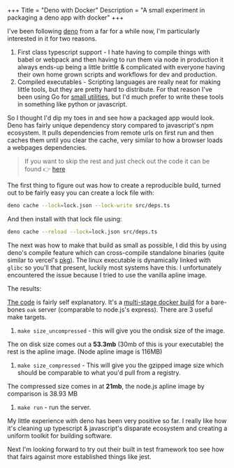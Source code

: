 +++
Title = "Deno with Docker"
Description = "A small experiment in packaging a deno app with docker"
+++

I've been following [deno](https://deno.land) from a far for a while now, I'm particularly interested in it for two reasons.

1. First class typescript support - I hate having to compile things with babel or webpack and then having to run them via node in production it always ends-up being a little brittle & complicated with everyone having their own home grown scripts and workflows for dev and production.
2. Compiled executables - Scripting languages are really neat for making little tools, but they are pretty hard to distribute. For that reason I've been using Go for [small utilities](/#tools), but I'd much prefer to write these tools in something like python or javascript.

So I thought I'd dip my toes in and see how a packaged app would look. Deno has fairly unique dependency story compared to javascript's npm ecosystem. It pulls dependencies from remote urls on first run and then caches them until you clear the cache, very similar to how a browser loads a webpages dependencies. 

> If you want to skip the rest and just check out the code it can be found 👉 [here](https://github.com/hobochild/deno-demo)

The first thing to figure out was how to create a reproducible build, turned out to be fairly easy you can create a lock file with: 

```sh
deno cache --lock=lock.json --lock-write src/deps.ts
```

And then install with that lock file using:

```sh
deno cache --reload --lock=lock.json src/deps.ts
```

The next was how to make that build as small as possible, I did this by using deno's compile feature which can cross-compile standalone binaries (quite similar to vercel's [pkg](https://www.npmjs.com/package/pkg)). The linux executable is dynamically linked with `glibc` so you'll that present, luckily most systems have this. I unfortunately encountered the issue because I tried to use the vanilla apline image.

The results:

[The code](https://github.com/hobochild/deno-demo) is fairly self explanatory. It's a [multi-stage docker build](https://github.com/hobochild/deno-demo/Dockerfile) for a bare-bones `oak` server (comparable to node.js's express). There are 3 useful make targets.

1. `make size_uncompressed` - this will give you the ondisk size of the image.

The on disk size comes out a **53.3mb** (30mb of this is your executable) the rest is the apline image. (Node apline image is 116MB)

1. `make size_compressed` - This will give you the gzipped image size which should be comparable to what you'd pull from a registry.

The compressed size comes in at **21mb**, the node.js apline image by comparison is 38.93 MB

1. `make run` - run the server.


My little experience with deno has been very positive so far. I really like how it's cleaning up typescript & javascript's disparate ecosystem and creating a uniform toolkit for building software. 

Next I'm looking forward to try out their built in test framework too see how that fairs against more established things like jest.
